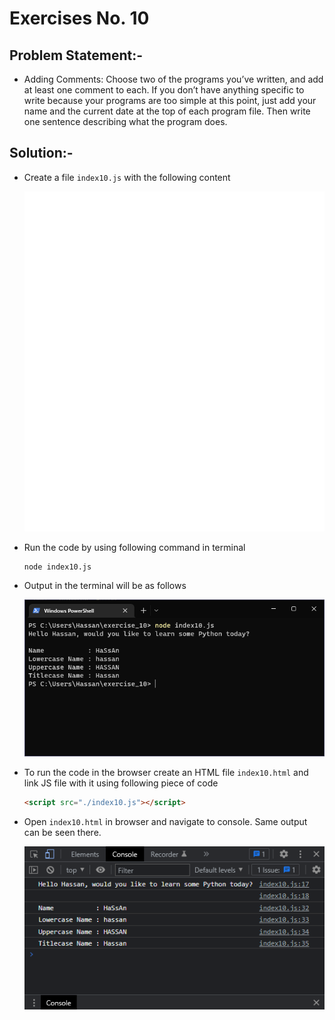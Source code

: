# Exercises No. 10

## Problem Statement:-

- Adding Comments:
  Choose two of the programs you’ve written, and add at least one comment to each.
  If you don’t have anything specific to write because your programs are too simple at this point,
  just add your name and the current date at the top of each program file.
  Then write one sentence describing what the program does.

## Solution:-

- Create a file `index10.js` with the following content

  ![Exercise 10 JS Code](../snaps/q10p1.svg)

- Run the code by using following command in terminal

  ```
  node index10.js
  ```

- Output in the terminal will be as follows

  ![Exercise 10 Terminal Output](../snaps/q10p2.PNG)

- To run the code in the browser create an HTML file `index10.html` and link JS file with it using following piece of code

  ```html
  <script src="./index10.js"></script>
  ```

- Open `index10.html` in browser and navigate to console. Same output can be seen there.

  ![Exercise 10 Console Output](../snaps/q10p3.PNG)
